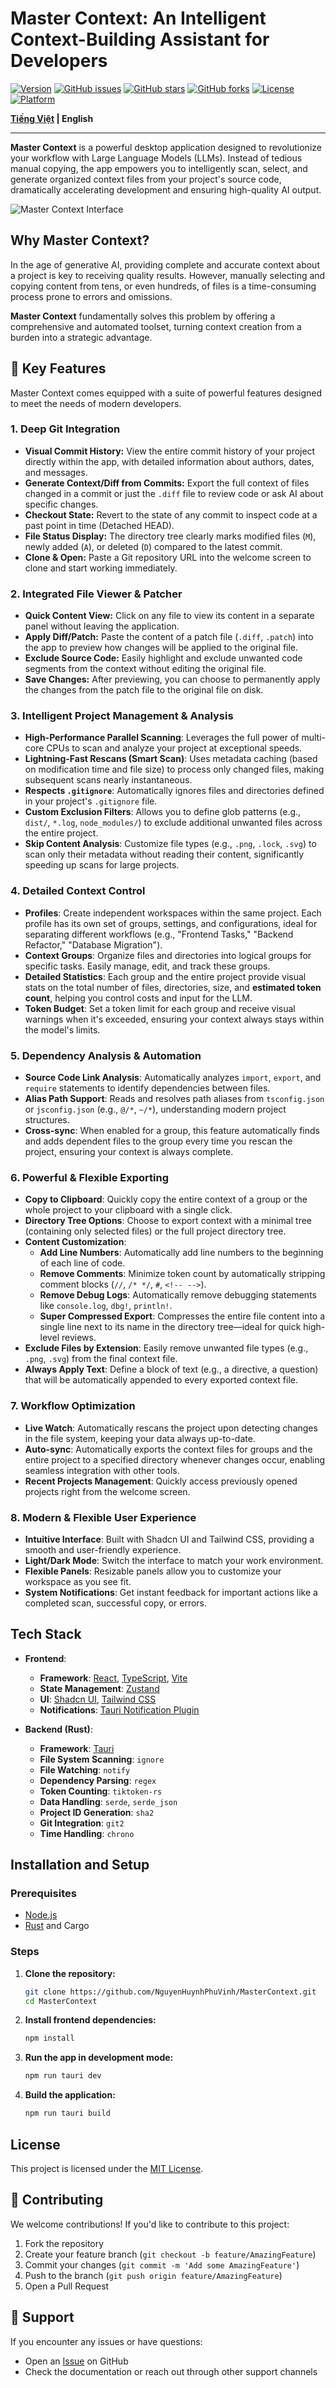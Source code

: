 # Master Context: An Intelligent Context-Building Assistant for Developers

[![Version](https://img.shields.io/badge/version-0.1.4-blue.svg)](package.json)
[![GitHub issues](https://img.shields.io/github/issues/NguyenHuynhPhuVinh/MasterContext)](https://github.com/NguyenHuynhPhuVinh/MasterContext/issues)
[![GitHub stars](https://img.shields.io/github/stars/NguyenHuynhPhuVinh/MasterContext)](https://github.com/NguyenHuynhPhuVinh/MasterContext/stargazers)
[![GitHub forks](https://img.shields.io/github/forks/NguyenHuynhPhuVinh/MasterContext)](https://github.com/NguyenHuynhPhuVinh/MasterContext/network/members)
[![License](https://img.shields.io/badge/license-MIT-green.svg)](LICENSE)
[![Platform](https://img.shields.io/badge/platform-Windows%20%7C%20macOS%20%7C%20Linux-lightgrey.svg)](https://tauri.app)

**[Tiếng Việt](./README.md) | English**

---

**Master Context** is a powerful desktop application designed to revolutionize your workflow with Large Language Models (LLMs). Instead of tedious manual copying, the app empowers you to intelligently scan, select, and generate organized context files from your project's source code, dramatically accelerating development and ensuring high-quality AI output.

![Master Context Interface](public/screenshot_en.png) <!-- This should be replaced with an actual screenshot of the application -->

## Why Master Context?

In the age of generative AI, providing complete and accurate context about a project is key to receiving quality results. However, manually selecting and copying content from tens, or even hundreds, of files is a time-consuming process prone to errors and omissions.

**Master Context** fundamentally solves this problem by offering a comprehensive and automated toolset, turning context creation from a burden into a strategic advantage.

## 🚀 Key Features

Master Context comes equipped with a suite of powerful features designed to meet the needs of modern developers.

### 1. Deep Git Integration

- **Visual Commit History:** View the entire commit history of your project directly within the app, with detailed information about authors, dates, and messages.
- **Generate Context/Diff from Commits:** Export the full context of files changed in a commit or just the `.diff` file to review code or ask AI about specific changes.
- **Checkout State:** Revert to the state of any commit to inspect code at a past point in time (Detached HEAD).
- **File Status Display:** The directory tree clearly marks modified files (`M`), newly added (`A`), or deleted (`D`) compared to the latest commit.
- **Clone & Open:** Paste a Git repository URL into the welcome screen to clone and start working immediately.

### 2. Integrated File Viewer & Patcher

- **Quick Content View:** Click on any file to view its content in a separate panel without leaving the application.
- **Apply Diff/Patch:** Paste the content of a patch file (`.diff`, `.patch`) into the app to preview how changes will be applied to the original file.
- **Exclude Source Code:** Easily highlight and exclude unwanted code segments from the context without editing the original file.
- **Save Changes:** After previewing, you can choose to permanently apply the changes from the patch file to the original file on disk.

### 3. Intelligent Project Management & Analysis

- **High-Performance Parallel Scanning**: Leverages the full power of multi-core CPUs to scan and analyze your project at exceptional speeds.
- **Lightning-Fast Rescans (Smart Scan)**: Uses metadata caching (based on modification time and file size) to process only changed files, making subsequent scans nearly instantaneous.
- **Respects `.gitignore`**: Automatically ignores files and directories defined in your project's `.gitignore` file.
- **Custom Exclusion Filters**: Allows you to define glob patterns (e.g., `dist/`, `*.log`, `node_modules/`) to exclude additional unwanted files across the entire project.
- **Skip Content Analysis**: Customize file types (e.g., `.png`, `.lock`, `.svg`) to scan only their metadata without reading their content, significantly speeding up scans for large projects.

### 4. Detailed Context Control

- **Profiles**: Create independent workspaces within the same project. Each profile has its own set of groups, settings, and configurations, ideal for separating different workflows (e.g., "Frontend Tasks," "Backend Refactor," "Database Migration").
- **Context Groups**: Organize files and directories into logical groups for specific tasks. Easily manage, edit, and track these groups.
- **Detailed Statistics**: Each group and the entire project provide visual stats on the total number of files, directories, size, and **estimated token count**, helping you control costs and input for the LLM.
- **Token Budget**: Set a token limit for each group and receive visual warnings when it's exceeded, ensuring your context always stays within the model's limits.

### 5. Dependency Analysis & Automation

- **Source Code Link Analysis**: Automatically analyzes `import`, `export`, and `require` statements to identify dependencies between files.
- **Alias Path Support**: Reads and resolves path aliases from `tsconfig.json` or `jsconfig.json` (e.g., `@/*`, `~/*`), understanding modern project structures.
- **Cross-sync**: When enabled for a group, this feature automatically finds and adds dependent files to the group every time you rescan the project, ensuring your context is always complete.

### 6. Powerful & Flexible Exporting

- **Copy to Clipboard**: Quickly copy the entire context of a group or the whole project to your clipboard with a single click.
- **Directory Tree Options**: Choose to export context with a minimal tree (containing only selected files) or the full project directory tree.
- **Content Customization**:
  - **Add Line Numbers**: Automatically add line numbers to the beginning of each line of code.
  - **Remove Comments**: Minimize token count by automatically stripping comment blocks (`//`, `/* */`, `#`, `<!-- -->`).
  - **Remove Debug Logs**: Automatically remove debugging statements like `console.log`, `dbg!`, `println!`.
  - **Super Compressed Export**: Compresses the entire file content into a single line next to its name in the directory tree—ideal for quick high-level reviews.
- **Exclude Files by Extension**: Easily remove unwanted file types (e.g., `.png`, `.svg`) from the final context file.
- **Always Apply Text**: Define a block of text (e.g., a directive, a question) that will be automatically appended to every exported context file.

### 7. Workflow Optimization

- **Live Watch**: Automatically rescans the project upon detecting changes in the file system, keeping your data always up-to-date.
- **Auto-sync**: Automatically exports the context files for groups and the entire project to a specified directory whenever changes occur, enabling seamless integration with other tools.
- **Recent Projects Management**: Quickly access previously opened projects right from the welcome screen.

### 8. Modern & Flexible User Experience

- **Intuitive Interface**: Built with Shadcn UI and Tailwind CSS, providing a smooth and user-friendly experience.
- **Light/Dark Mode**: Switch the interface to match your work environment.
- **Flexible Panels**: Resizable panels allow you to customize your workspace as you see fit.
- **System Notifications**: Get instant feedback for important actions like a completed scan, successful copy, or errors.

## Tech Stack

- **Frontend**:

  - **Framework**: [React](https://reactjs.org/), [TypeScript](https://www.typescriptlang.org/), [Vite](https://vitejs.dev/)
  - **State Management**: [Zustand](https://github.com/pmndrs/zustand)
  - **UI**: [Shadcn UI](https://ui.shadcn.com/), [Tailwind CSS](https://tailwindcss.com/)
  - **Notifications**: [Tauri Notification Plugin](https://tauri.app/v1/api/js/plugins/notification/)

- **Backend (Rust)**:
  - **Framework**: [Tauri](https://tauri.app/)
  - **File System Scanning**: `ignore`
  - **File Watching**: `notify`
  - **Dependency Parsing**: `regex`
  - **Token Counting**: `tiktoken-rs`
  - **Data Handling**: `serde`, `serde_json`
  - **Project ID Generation**: `sha2`
  - **Git Integration**: `git2`
  - **Time Handling**: `chrono`

## Installation and Setup

### Prerequisites

- [Node.js](https://nodejs.org/)
- [Rust](https://www.rust-lang.org/tools/install) and Cargo

### Steps

1.  **Clone the repository:**

    ```bash
    git clone https://github.com/NguyenHuynhPhuVinh/MasterContext.git
    cd MasterContext
    ```

2.  **Install frontend dependencies:**

    ```bash
    npm install
    ```

3.  **Run the app in development mode:**

    ```bash
    npm run tauri dev
    ```

4.  **Build the application:**
    ```bash
    npm run tauri build
    ```

## License

This project is licensed under the [MIT License](LICENSE).

## 🤝 Contributing

We welcome contributions! If you'd like to contribute to this project:

1. Fork the repository
2. Create your feature branch (`git checkout -b feature/AmazingFeature`)
3. Commit your changes (`git commit -m 'Add some AmazingFeature'`)
4. Push to the branch (`git push origin feature/AmazingFeature`)
5. Open a Pull Request

## 💬 Support

If you encounter any issues or have questions:

- Open an [Issue](https://github.com/NguyenHuynhPhuVinh/MasterContext/issues) on GitHub
- Check the documentation or reach out through other support channels
